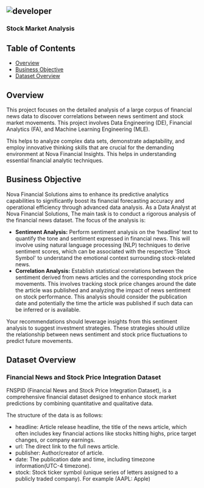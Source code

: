 ![developer](https://img.shields.io/badge/Developed%20By%20%3A-Amanuel%20Moha-red)
---

### Stock Market Analysis

## Table of Contents

* [Overview](#overview)
* [Business Objective](#business-objective)
* [Dataset Overview](#dataset-overview)


## Overview  
This project focuses on the detailed analysis of a large corpus of financial news data to discover correlations between news sentiment and stock market movements. This project involves Data Engineering (DE), Financial Analytics (FA), and Machine Learning Engineering (MLE).

This helps to analyze complex data sets, demonstrate adaptability, and employ innovative thinking skills that are crucial for the demanding environment at Nova Financial Insights. This helps in understanding essential financial analytic techniques.

## Business Objective  
Nova Financial Solutions aims to enhance its predictive analytics capabilities to significantly boost its financial forecasting accuracy and operational efficiency through advanced data analysis. As a Data Analyst at Nova Financial Solutions, The main task is to conduct a rigorous analysis of the financial news dataset. The focus of the analysis is:

* **Sentiment Analysis:** Perform sentiment analysis on the ‘headline’ text to quantify the tone and sentiment expressed in financial news. This will involve using natural language processing (NLP) techniques to derive sentiment scores, which can be associated with the respective 'Stock Symbol' to understand the emotional context surrounding stock-related news.
* **Correlation Analysis:** Establish statistical correlations between the sentiment derived from news articles and the corresponding stock price movements. This involves tracking stock price changes around the date the article was published and analyzing the impact of news sentiment on stock performance. This analysis should consider the publication date and potentially the time the article was published if such data can be inferred or is available.

Your recommendations should leverage insights from this sentiment analysis to suggest investment strategies. These strategies should utilize the relationship between news sentiment and stock price fluctuations to predict future movements.

## Dataset Overview  
### Financial News and Stock Price Integration Dataset

FNSPID (Financial News and Stock Price Integration Dataset), is a comprehensive financial dataset designed to enhance stock market predictions by combining quantitative and qualitative data.

The structure of the data is as follows:

* headline: Article release headline, the title of the news article, which often includes key financial actions like stocks hitting highs, price target changes, or company earnings.
* url: The direct link to the full news article.
* publisher: Author/creator of article.
* date: The publication date and time, including timezone information(UTC-4 timezone).
* stock: Stock ticker symbol (unique series of letters assigned to a publicly traded company). For example (AAPL: Apple)

